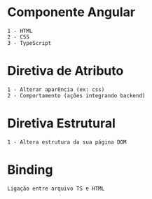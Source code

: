 # Componente Angular
    1 - HTML
    2 - CSS
    3 - TypeScript

# Diretiva de Atributo
    1 - Alterar aparência (ex: css)
    2 - Comportamento (ações integrando backend)

# Diretiva Estrutural
    1 - Altera estrutura da sua página DOM

# Binding
    Ligação entre arquivo TS e HTML
